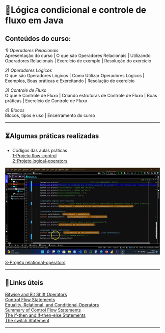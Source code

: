 # 🧠Lógica condicional e controle de fluxo em Java

## Conteúdos do curso:  

_1) Operadores Relacionais_  
Apresentação do curso | O que são Operadores Relacionais | Utilizando Operadores Relacionais | Exercício de exemplo | Resolução do exercício  

_2) Operadores Lógicos_  
O que são Operadores Lógicos | Como Utilizar Operadores Lógicos | Exemplos, Boas práticas e Exercitando | Resolução de exercício  

_3) Controle de Fluxo_  
O que é Controle de Fluxo | Criando estruturas de Controle de Fluxo | Boas práticas |  Exercício de Controle de Fluxo  

_4) Blocos_  
Blocos, tipos e uso | Encerramento do curso  

---

## ⏳Algumas práticas realizadas  

* Códigos das aulas práticas  
[1-Projeto flow-control](https://github.com/rosacarla/GFT-start-woman-java/blob/main/010%20Logica-condicional-controle-fluxos-Java/codes-exercises/flow-control/src/dio/com/bootcamp/Main.java)  
[2-Projeto logical-operators](https://github.com/rosacarla/GFT-start-woman-java/blob/main/010%20Logica-condicional-controle-fluxos-Java/codes-exercises/logical-operators/src/dio/com/bootcamp/Main.java)  

<p align="center">
	<img src="https://github.com/rosacarla/GFT-start-woman-java/blob/main/010%20Logica-condicional-controle-fluxos-Java/Testes_com_operadores_logicos.gif"
       width="880">
</p>

[3-Projeto relational-operators](https://github.com/rosacarla/GFT-start-woman-java/blob/main/010%20Logica-condicional-controle-fluxos-Java/codes-exercises/relational-operators/src/dio/com/bootcamp/Main.java)  

---

## 🔗Links úteis  

[Bitwise and Bit Shift Operators](https://docs.oracle.com/javase/tutorial/java/nutsandbolts/op3.html)  
[Control Flow Statements](https://docs.oracle.com/javase/tutorial/java/nutsandbolts/flow.html)  
[Equality, Relational, and Conditional Operators](https://docs.oracle.com/javase/tutorial/java/nutsandbolts/op2.html)  
[Summary of Control Flow Statements](https://docs.oracle.com/javase/tutorial/java/nutsandbolts/flowsummary.html)  
[The if-then and if-then-else Statements](https://docs.oracle.com/javase/tutorial/java/nutsandbolts/if.html)  
[The switch Statement](https://docs.oracle.com/javase/tutorial/java/nutsandbolts/switch.html)  

---
